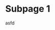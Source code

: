 <!--
SPDX-FileCopyrightText: 2023 Thomas Breitner

SPDX-License-Identifier: CC0-1.0
-->

# Subpage 1

asfd